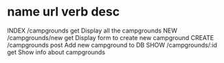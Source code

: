 name          url              verb        desc
=====================================================

INDEX	    /campgrounds       get    Display all the campgrounds
NEW	        /campgrounds/new   get    Display form to create new campground
CREATE      /campgrounds	   post   Add new campground to DB
SHOW	    /campgrounds/:id   get    Show info about campgrounds